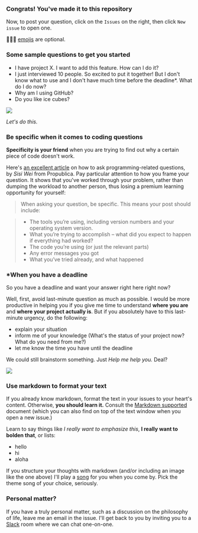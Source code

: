 ### Congrats! You've made it to this repository

Now, to post your question, click on the `Issues` on the right,  then click `New issue` to open one.

:cactus::yellow_heart::monkey: [emojis](http://www.emoji-cheat-sheet.com/) are optional.

### Some sample questions to get you started

- I have project X. I want to add this feature. How can I do it?
- I just interviewed 10 people. So excited to put it together! But I don't know what to use and I don't have much time before the deadline*. What do I do now?
- Why am I using GitHub?
- Do you like ice cubes?

![](http://media.giphy.com/media/Fq4tqAj2meD3W/giphy.gif)

*Let's do this.*

### Be specific when it comes to coding questions

**Specificity is your friend** when you are trying to find out why a certain piece of code doesn't work. 

Here's [an excellent article](http://www.propublica.org/nerds/item/how-to-ask-programming-questions) on how to ask programming-related questions, by _Sisi Wei_ from Propublica. Pay particular attention to how you frame your question. It shows that you've worked through your problem, rather than dumping the workload to another person, thus losing a premium learning opportunity for yourself:

> When asking your question, be specific. This means your post should include:

> - The tools you’re using, including version numbers and your operating system version.
> - What you’re trying to accomplish – what did you expect to happen if everything had worked?
> - The code you’re using (or just the relevant parts)
> - Any error messages you got
> - What you’ve tried already, and what happened

### *When you have a deadline

So you have a deadline and want your answer right here right now?

Well, first, avoid last-minute question as much as possible. I would be more productive in helping you if you give me time to understand **where you are** and  **where your project actually is**. But if you absolutely have to this last-minute urgency, do the following:

- explain your situation
- inform me of your knowledge (What's the status of your project now? What do you need from me?)
- let me know the time you have until the deadline

We could still brainstorm something. Just _Help me help you._ Deal?

![](http://cdn.hellogiggles.com/wp-content/uploads/2015/02/27/gif-of-house-of-cards-fourth-wall.gif)

### Use markdown to format your text

If you already know markdown, format the text in your issues to your heart's content. Otherwise, **you should learn it.** Consult the [Markdown supported](https://guides.github.com/features/mastering-markdown/) document (which you can also find on top of the text window when you open a new issue.)

Learn to say things like *I really want to emphasize this*, **I really want to bolden that**, or lists:

- hello
- hi
- aloha

If you structure your thoughts with markdown (and/or including an image like the one above) I'll play a [song](https://www.youtube.com/watch?v=ic87SfqQAAM) for you when you come by. Pick the theme song of your choice, seriously.

### Personal matter?

If you have a truly personal matter, such as a discussion on the philosophy of life, leave me an email in the issue. I'll get back to you by inviting you to a [Slack](https://slack.com/) room where we can chat one-on-one.
